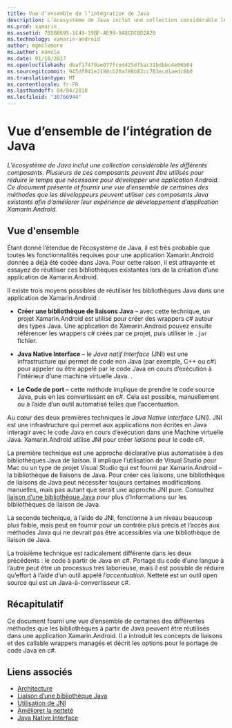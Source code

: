 ```yaml
---
title: Vue d’ensemble de l’intégration de Java
description: L’écosystème de Java inclut une collection considérable les différents composants. Plusieurs de ces composants peuvent être utilisés pour réduire le temps que nécessaire pour développer une application Android. Ce document présente et fournir une vue d’ensemble de certaines des méthodes que les développeurs peuvent utiliser ces composants Java existants afin d’améliorer leur expérience de développement d’application Xamarin.Android.
ms.prod: xamarin
ms.assetid: 7B5B8695-1C49-19BF-AE99-948CDCBD2A20
ms.technology: xamarin-android
author: mgmclemore
ms.author: mamcle
ms.date: 01/18/2017
ms.openlocfilehash: dbaf17479ae077fced425df5ac31bdbbc4e06b64
ms.sourcegitcommit: 945df041e2180cb20af08b83cc703ecd1aedc6b0
ms.translationtype: MT
ms.contentlocale: fr-FR
ms.lasthandoff: 04/04/2018
ms.locfileid: "30766944"
---
```

# <a name="java-integration-overview"></a>Vue d’ensemble de l’intégration de Java

_L’écosystème de Java inclut une collection considérable les différents composants. Plusieurs de ces composants peuvent être utilisés pour réduire le temps que nécessaire pour développer une application Android. Ce document présente et fournir une vue d’ensemble de certaines des méthodes que les développeurs peuvent utiliser ces composants Java existants afin d’améliorer leur expérience de développement d’application Xamarin.Android._


## <a name="overview"></a>Vue d'ensemble

Étant donné l’étendue de l’écosystème de Java, il est très probable que toutes les fonctionnalités requises pour une application Xamarin.Android donnée a déjà été codée dans Java. Pour cette raison, il est attrayante et essayez de réutiliser ces bibliothèques existantes lors de la création d’une application de Xamarin.Android. 

Il existe trois moyens possibles de réutiliser les bibliothèques Java dans une application de Xamarin.Android : 

-   **Créer une bibliothèque de liaisons Java** &ndash; avec cette technique, un projet Xamarin.Android est utilisé pour créer des wrappers c# autour des types Java. Une application de Xamarin.Android pouvez ensuite référencer les wrappers c# créés par ce projet, puis utiliser le `.jar` fichier. 

-   **Java Native Interface** &ndash; le *Java natif* *Interface* (JNI) est une infrastructure qui permet de code non Java (par exemple, C++ ou c#) pour appeler ou être appelé par le code Java en cours d’exécution à l’intérieur d’une machine virtuelle Java. . 

-   **Le Code de port** &ndash; cette méthode implique de prendre le code source Java, puis en les convertissant en c#. Cela est possible, manuellement ou à l’aide d’un outil automatisé telles que l’accentuation. 

Au cœur des deux premières techniques le *Java Native Interface* (JNI). JNI est une infrastructure qui permet aux applications non écrites en Java interagir avec le code Java en cours d’exécution dans une Machine virtuelle Java. Xamarin.Android utilise JNI pour créer *liaisons* pour le code c#. 

La première technique est une approche déclarative plus automatisée à des bibliothèques Java de liaison. Il implique l’utilisation de Visual Studio pour Mac ou un type de projet Visual Studio qui est fourni par Xamarin.Android &ndash; la bibliothèque de liaisons de Java. Pour créer ces liaisons, une bibliothèque de liaisons de Java peut nécessiter toujours certaines modifications manuelles, mais pas autant que serait une approche JNI pure. Consultez [liaison d’une bibliothèque Java](~/android/platform/binding-java-library/index.md) pour plus d’informations sur les bibliothèques de liaison de Java. 

La seconde technique, à l’aide de JNI, fonctionne à un niveau beaucoup plus faible, mais peut en fournir pour un contrôle plus précis et l’accès aux méthodes Java qui ne devrait pas être accessibles via une bibliothèque de liaison de Java. 

La troisième technique est radicalement différente dans les deux précédents : le code à partir de Java en c#. Portage du code d’une langue à l’autre peut être un processus très laborieuse, mais il est possible de réduire qu’effort à l’aide d’un outil appelé *l’accentuation*. Netteté est un outil open source qui est un Java-à-convertisseur c#. 



## <a name="summary"></a>Récapitulatif

Ce document fourni une vue d’ensemble de certaines des différentes méthodes que les bibliothèques à partir de Java peuvent être réutilisés dans une application Xamarin.Android. Il a introduit les concepts de liaisons et des callable wrappers managés et décrit les options pour le portage de code Java en c#. 


## <a name="related-links"></a>Liens associés

- [Architecture](~/android/internals/architecture.md)
- [Liaison d’une bibliothèque Java](~/android/platform/binding-java-library/index.md)
- [Utilisation de JNI](~/android/platform/java-integration/working-with-jni.md)
- [Améliorer la netteté](https://github.com/slluis/sharpen)
- [Java Native Interface](http://docs.oracle.com/javase/7/docs/technotes~/jni/index.html)

